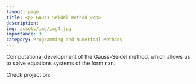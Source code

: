 ```yaml
---
layout: page
title: <p> Gauss Seidel method </p>
description: 
img: assets/img/img4.jpg
importance: 3
category: Programming and Numerical Methods
---
```


Computational development of the Gauss-Seidel method, which allows us to solve equations systems of the form nxn.

Check project on:   [<i class="fab fa-github" style='font-size:30px' align="center"></i> ](https://github.com/EmmanuelPred/Gauss_Seidel_Method) 
